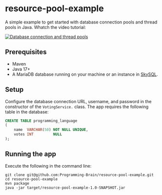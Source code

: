 # resource-pool-example

A simple example to get started with database connection pools and thread pools in Java. Whatch the video tutorial:

[![Database connection and thread pools](https://img.youtube.com/vi/kRdRne-pIoY/hqdefault.jpg)](https://www.youtube.com/watch?v=kRdRne-pIoY)

## Prerequisites

- Maven
- Java 17+
- A MariaDB database running on your machine or an instance in [SkySQL](https://mariadb.com/products/skysql).

## Setup

Configure the database connection URL, username, and password in the constructor of the `VotingService.` class.
The app requires the following table in the database:

```sql
CREATE TABLE programming_language
(
    name  VARCHAR(50) NOT NULL UNIQUE,
    votes INT         NULL
);
```

## Running the app

Execute the following in the command line:

```
git clone git@github.com:Programming-Brain/resource-pool-example.git
cd resource-pool-example
mvn package
java -jar target/resource-pool-example-1.0-SNAPSHOT.jar
```
